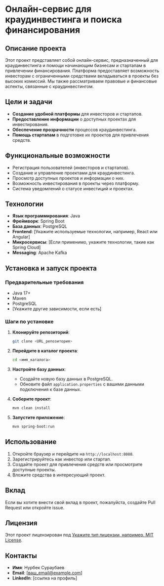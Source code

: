# Онлайн-сервис для краудинвестинга и поиска финансирования

## Описание проекта

Этот проект представляет собой онлайн-сервис, предназначенный для краудинвестинга и помощи начинающим бизнесам и стартапам в привлечении финансирования. Платформа предоставляет возможность инвесторам с ограниченными средствами вкладываться в проекты без высоких комиссий. Мы также рассматриваем правовые и финансовые аспекты, связанные с краудинвестингом.

## Цели и задачи

- **Создание удобной платформы** для инвесторов и стартапов.
- **Предоставление информации** о доступных проектах для инвестирования.
- **Обеспечение прозрачности** процессов краудинвестинга.
- **Помощь стартапам** в подготовке их проектов для привлечения средств.

## Функциональные возможности

- Регистрация пользователей (инвесторов и стартапов).
- Создание и управление проектами для краудинвестинга.
- Просмотр доступных проектов и информации о них.
- Возможность инвестирования в проекты через платформу.
- Система уведомлений о статусе инвестиций и проектах.
  
## Технологии

- **Язык программирования**: Java
- **Фреймворк**: Spring Boot
- **База данных**: PostgreSQL
- **Frontend**: [Укажите используемые технологии, например, React или Angular]
- **Микросервисы**: [Если применимо, укажите технологии, такие как Spring Cloud]
- **Messaging**: Apache Kafka

## Установка и запуск проекта

### Предварительные требования

- Java 17+
- Maven
- PostgreSQL
- [Укажите другие зависимости, если есть]

### Шаги по установке

1. **Клонируйте репозиторий**:
    ```bash
    git clone <URL_репозитория>
    ```

2. **Перейдите в каталог проекта**:
    ```bash
    cd <имя_каталога>
    ```

3. **Настройте базу данных**:
   - Создайте новую базу данных в PostgreSQL.
   - Обновите файл `application.properties` с вашими данными подключения к базе данных.

4. **Соберите проект**:
    ```bash
    mvn clean install
    ```

5. **Запустите приложение**:
    ```bash
    mvn spring-boot:run
    ```

## Использование

1. Откройте браузер и перейдите на `http://localhost:8080`.
2. Зарегистрируйтесь как инвестор или стартап.
3. Создайте проект для привлечения средств или просмотрите доступные проекты.
4. Вложите средства в интересующий проект.

## Вклад

Если вы хотите внести свой вклад в проект, пожалуйста, создайте Pull Request или откройте issue.

## Лицензия

Этот проект лицензирован под [Укажите тип лицензии, например, MIT License](LICENSE).

## Контакты

- **Имя**: Нурбек Сураубаев
- **Email**: [ваш_email@example.com]
- **LinkedIn**: [ссылка на профиль]

